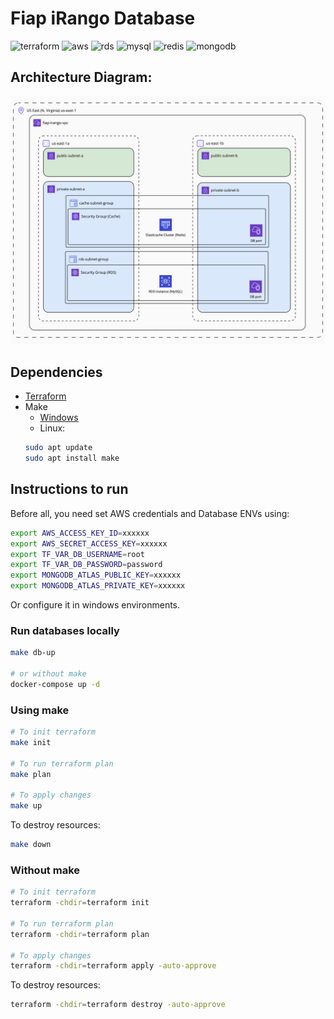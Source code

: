 # Fiap iRango Database
![terraform](https://img.shields.io/badge/Terraform-7B42BC?style=for-the-badge&logo=terraform&logoColor=white)
![aws](https://img.shields.io/badge/Amazon_AWS-FF9900?style=for-the-badge&logo=amazonaws&logoColor=white)
![rds](https://img.shields.io/badge/Amazon_RDS-3b48cb?style=for-the-badge&logo=amazonrds&logoColor=white)
![mysql](https://img.shields.io/badge/MySQL-4479A1?logo=mysql&logoColor=FFF&style=flat-square)
![redis](https://img.shields.io/badge/Redis-DC382D?logo=Redis&logoColor=FFF&style=flat-square)
![mongodb](https://img.shields.io/badge/MongoDB-47A248?logo=mongodb&logoColor=FFF&style=flat-square)

## Architecture Diagram:
![Architecture diagram](./docs/fiap-irango-database.png)

## Dependencies
- [Terraform](https://developer.hashicorp.com/terraform/install?product_intent=terraform)
- Make
  - [Windows](https://gnuwin32.sourceforge.net/packages/make.htm)
  - Linux:
  ```bash
  sudo apt update
  sudo apt install make
  ```

## Instructions to run
Before all, you need set AWS credentials and Database ENVs using:
```bash
export AWS_ACCESS_KEY_ID=xxxxxx
export AWS_SECRET_ACCESS_KEY=xxxxxx
export TF_VAR_DB_USERNAME=root
export TF_VAR_DB_PASSWORD=password
export MONGODB_ATLAS_PUBLIC_KEY=xxxxxx
export MONGODB_ATLAS_PRIVATE_KEY=xxxxxx
```
Or configure it in windows environments.

### Run databases locally
```bash
make db-up

# or without make
docker-compose up -d
```

### Using make
```bash
# To init terraform
make init

# To run terraform plan
make plan

# To apply changes
make up
```

To destroy resources:
```bash
make down
```


### Without make
```bash
# To init terraform
terraform -chdir=terraform init

# To run terraform plan
terraform -chdir=terraform plan

# To apply changes
terraform -chdir=terraform apply -auto-approve
```

To destroy resources:
```bash
terraform -chdir=terraform destroy -auto-approve
```
